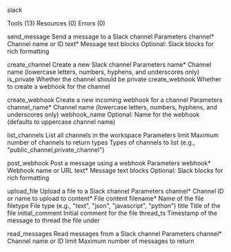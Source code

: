 slack

Tools (13)
Resources (0)
Errors (0)

send_message
Send a message to a Slack channel
Parameters
channel*
Channel name or ID
text*
Message text
blocks
Optional: Slack blocks for rich formatting

create_channel
Create a new Slack channel
Parameters
name*
Channel name (lowercase letters, numbers, hyphens, and underscores only)
is_private
Whether the channel should be private
create_webhook
Whether to create a webhook for the channel

create_webhook
Create a new incoming webhook for a channel
Parameters
channel_name*
Channel name (lowercase letters, numbers, hyphens, and underscores only)
webhook_name
Optional: Name for the webhook (defaults to uppercase channel name)

list_channels
List all channels in the workspace
Parameters
limit
Maximum number of channels to return
types
Types of channels to list (e.g., "public_channel,private_channel")

post_webhook
Post a message using a webhook
Parameters
webhook*
Webhook name or URL
text*
Message text
blocks
Optional: Slack blocks for rich formatting

upload_file
Upload a file to a Slack channel
Parameters
channel*
Channel ID or name to upload to
content*
File content
filename*
Name of the file
filetype
File type (e.g., "text", "json", "javascript", "python")
title
Title of the file
initial_comment
Initial comment for the file
thread_ts
Timestamp of the message to thread the file under

read_messages
Read messages from a Slack channel
Parameters
channel*
Channel name or ID
limit
Maximum number of messages to return